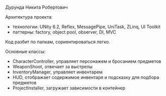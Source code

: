 Дурунда Никита Робертович

Архитектура проекта:
- технологии: UNity 6.2, Reflex, MessagePipe, UniTask, ZLinq, UI Toolkit
- паттерны: factory, object pool, observer, DI, MVC

Код разбит по папкам, сориентироваться легко.

Основные классы: 
- CharacterController, управляет персонажем и бросанием предметов
- WeaponShoot, отвечает за выстрелы
- InventoryManager, управляет инвентарем
- HUD, отображает содержимое инвентаря и подсказку для подбора предметов
- ProjectInstaller, загружает зависимости в контейнер
